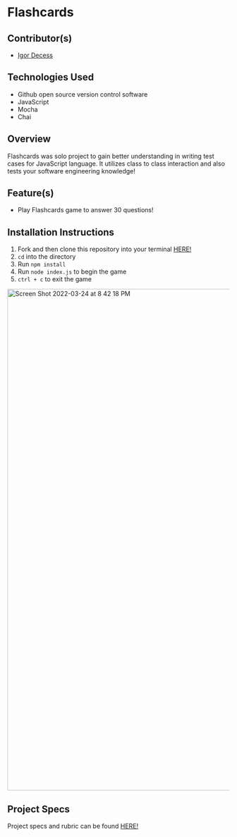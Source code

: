 # Flashcards

## Contributor(s)
* [Igor Decess](https://github.com/userigorgithub)

## Technologies Used
* Github open source version control software
* JavaScript
* Mocha
* Chai

## Overview
Flashcards was solo project to gain better understanding in writing test cases for JavaScript language. It utilizes class to class interaction and also tests your software engineering knowledge!

## Feature(s)
* Play Flashcards game to answer 30 questions!

## Installation Instructions
1. Fork and then clone this repository into your terminal [HERE!](https://github.com/userigorgithub/flashcards)
2. `cd` into the directory
3. Run `npm install`
4. Run `node index.js` to begin the game
5. `ctrl + c` to exit the game

<img width="1138" alt="Screen Shot 2022-03-24 at 8 42 18 PM" src="https://user-images.githubusercontent.com/87003746/160044264-21cafa63-ad4e-47f7-8eba-2bb18c24ef71.png">

## Project Specs
Project specs and rubric can be found [HERE!](https://frontend.turing.edu/projects/flash-cards.html)
